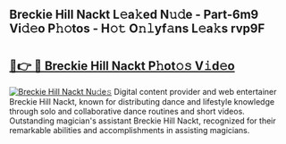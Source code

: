 ## Breckie Hill Nackt L𝚎a𝚔ed N𝚞𝚍e - Part-6m9 Vi𝚍𝚎o P𝚑𝚘tos - H𝚘𝚝 O𝚗𝚕yf𝚊ns L𝚎a𝚔s rvp9F

# <h2><a href="http://kf71d3.oniu.top/?m=Breckie+Hill+Nackt">🔗👉 🔴 Breckie Hill Nackt P𝚑ot𝚘𝚜 V𝚒d𝚎o</a></h2>

[![Breckie Hill Nackt Nu𝚍e𝚜](https://i.imgur.com/0qMVB7G.gif)](http://kf71d3.oniu.top/?m=Breckie+Hill+Nackt)
Digital content provider and web entertainer Breckie Hill Nackt, known for distributing dance and lifestyle knowledge through solo and collaborative dance routines and short videos. Outstanding magician's assistant Breckie Hill Nackt, recognized for their remarkable abilities and accomplishments in assisting magicians.  
